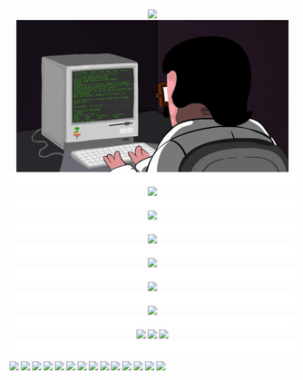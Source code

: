 <div align="center"> 
<div> <img src="https://readme-typing-svg.demolab.com?font=Fira+Code&pause=1000&width=435&lines=Hello World;小钟同学祝您今天愉快!&center=true&size=27" /> </div>
<div> <img src="files/coding.gif" /> </div>
<div> <img src="files/---.gif" height="20" width="100%"> </div>
<div> <img height="137px" src="https://github-readme-stats.vercel.app/api?username=zjx-kimi&hide_title=true&hide_border=true&show_icons=trueline_height=21&text_color=000&icon_color=000&bg_color=0,ea6161,ffc64d,fffc4d,52fa5a&theme=graywhite" /> </div>
<div> <img src="files/---.gif" height="20" width="100%"> </div>
<div> <img src="https://github-readme-stats.vercel.app/api/top-langs/?username=zjx-kimi&hide_title=true&hide_border=true&layout=compact&langs_count=6&text_color=000&icon_color=fff&bg_color=0,52fa5a,4dfcff,c64dff&theme=graywhite" /> </div>
<div> <img src="files/---.gif" height="20" width="100%"> </div>
<div> <img src="https://github-profile-trophy.vercel.app/?username=zjx-kimi" /> </div>
<div> <img src="files/---.gif" height="20" width="100%"> </div>
<div> <img src="https://github-readme-streak-stats.herokuapp.com/?user=zjx-kimi" /> </div>
<div> <img src="files/---.gif" height="20" width="100%"> </div>
<div> <img src="https://stats.justsong.cn/api/csdn?id=m0_73085893"> </div>
<div> <img src="files/---.gif" height="20" width="100%"> </div> 
<div> <img src="https://github-readme-activity-graph.vercel.app/graph?username=zjx-kimi&bg_color=000000&color=01d7f4&line=ff0000&point=412ed1&area=true&hide_border=true"> </div>
<div> <img src="files/---.gif" height="20" width="100%"> </div>
<div> 
<img src="https://stats.justsong.cn/api/website/?url=https://github.com/&style=flat&logo=github">
<img src="https://stats.justsong.cn/api/website/?url=https://google.com/&style=flat&logo=google">
<img src="https://stats.justsong.cn/api/website/?url=https://telegram.org/&style=flat&logo=telegram">
</div>

<div> <img src="files/---.gif" height="20" width="100%"> </div>
</div>


![](https://komarev.com/ghpvc/?username=zjx-kimi&label=Views&color=0e75b6&style=flat)
[![](http://img.shields.io/badge/Online--Judge-%E7%A0%81%E6%8B%93-brightgreen)](https://6bea298b.r17.cpolar.top/)
[![](http://img.shields.io/badge/Online--Judge-%E7%A0%81%E6%8B%93-blue)](https://bfc2cda.r17.cpolar.top/)
[![](http://img.shields.io/badge/%E7%BD%91%E7%9B%98-nextcloud-brightgreen)](https://1c4dc9a5.r9.vip.cpolar.cn/)
[![](http://img.shields.io/badge/%E6%B4%9B%E8%B0%B7-kimi0705-blue)](https://www.luogu.com.cn/user/637788)
[![](http://img.shields.io/badge/CodeForces-kimi2011-brightgreen)](https://codeforces.com/profile/kimi2011)
[![](http://img.shields.io/badge/Github-zjx--kimi-black)](https://github.com/zjx-kimi)
[![](http://img.shields.io/badge/email-1345098180@qq.com-ddddd)](mailto:1345098180@qq.com)
[![](http://img.shields.io/badge/email-zhongjiaxuankimi@qq.com-ddddd)](mailto:zhongjiaxuankimi@qq.com)
[![](http://img.shields.io/badge/email-zhongjiaxuankimi@outlook.com-ddddd)](mailto:zhongjiaxuankimi@outlook.com)
[![](http://img.shields.io/badge/email-15381388023@163.com-ddddd)](mailto:15381388023@163.com)
![](http://img.shields.io/badge/phone-+86%2015381388023-orange)
[![](http://img.shields.io/badge/Atcoder-kimi2011-red)](https://atcoder.jp/users/kimi0705)
[![](http://img.shields.io/badge/QQ-1345098180-orange)](http://wpa.qq.com/msgrd?v=3&uin=1345098180&site=qq&menu=yes)
